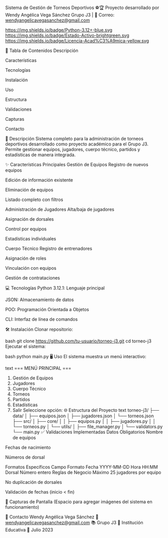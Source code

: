 Sistema de Gestión de Torneos Deportivos ⚽🏆
Proyecto desarrollado por Wendy Angélica Vega Sánchez
Grupo J3 | 📧 Correo: wendyangelicavegasanchez@gmail.com

https://img.shields.io/badge/Python-3.12+-blue.svg
https://img.shields.io/badge/Estado-Activo-brightgreen.svg
https://img.shields.io/badge/Licencia-Acad%C3%A9mica-yellow.svg

📑 Tabla de Contenidos
Descripción

Características

Tecnologías

Instalación

Uso

Estructura

Validaciones

Capturas

Contacto

📝 Descripción
Sistema completo para la administración de torneos deportivos desarrollado como proyecto académico para el Grupo J3. Permite gestionar equipos, jugadores, cuerpo técnico, partidos y estadísticas de manera integrada.

✨ Características Principales
Gestión de Equipos
Registro de nuevos equipos

Edición de información existente

Eliminación de equipos

Listado completo con filtros

Administración de Jugadores
Alta/baja de jugadores

Asignación de dorsales

Control por equipos

Estadísticas individuales

Cuerpo Técnico
Registro de entrenadores

Asignación de roles

Vinculación con equipos

Gestión de contrataciones

💻 Tecnologías
Python 3.12.1: Lenguaje principal

JSON: Almacenamiento de datos

POO: Programación Orientada a Objetos

CLI: Interfaz de línea de comandos

🛠️ Instalación
Clonar repositorio:

bash
git clone https://github.com/tu-usuario/torneo-j3.git
cd torneo-j3
Ejecutar el sistema:

bash
python main.py
🖥️ Uso
El sistema muestra un menú interactivo:

text
=== MENÚ PRINCIPAL ===
1. Gestión de Equipos
2. Jugadores
3. Cuerpo Técnico
4. Torneos
5. Partidos
6. Estadísticas
7. Salir
Seleccione opción:
🌐 Estructura del Proyecto
text
torneo-j3/
├── data/
│   ├── equipos.json
│   ├── jugadores.json
│   └── torneos.json
├── src/
│   ├── core/
│   │   ├── equipos.py
│   │   ├── jugadores.py
│   │   └── torneos.py
│   └── utils/
│       ├── file_manager.py
│       └── validators.py
└── main.py
✅ Validaciones Implementadas
Datos Obligatorios
Nombre de equipos

Fechas de nacimiento

Números de dorsal

Formatos Específicos
Campo	Formato
Fecha	YYYY-MM-DD
Hora	HH:MM
Dorsal	Número entero
Reglas de Negocio
Máximo 25 jugadores por equipo

No duplicación de dorsales

Validación de fechas (inicio < fin)

📸 Capturas de Pantalla
(Espacio para agregar imágenes del sistema en funcionamiento)

📧 Contacto
Wendy Angélica Vega Sánchez
📧 wendyangelicavegasanchez@gmail.com
📚 Grupo J3
🏫 Institución Educativa
📅 Julio 2023


